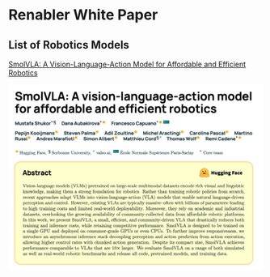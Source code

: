 # Renabler White Paper

## List of Robotics Models
[SmolVLA: A Vision-Language-Action Model for Affordable and Efficient Robotics
](https://arxiv.org/abs/2506.01844)


![SmolVLA](images/smolvla.png)
